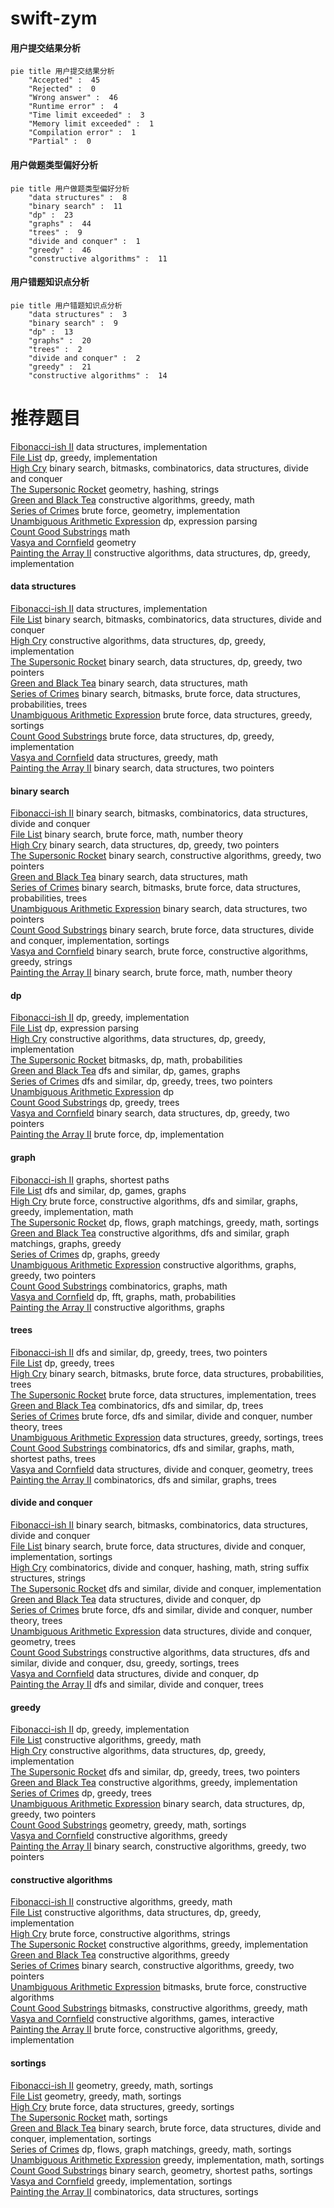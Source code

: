 # swift-zym
<!-- tabs:start -->
#### **用户提交结果分析**

```mermaid
pie title 用户提交结果分析
    "Accepted" :  45
    "Rejected" :  0
    "Wrong answer" :  46
    "Runtime error" :  4
    "Time limit exceeded" :  3
    "Memory limit exceeded" :  1
    "Compilation error" :  1
    "Partial" :  0
```
#### **用户做题类型偏好分析**

```mermaid
pie title 用户做题类型偏好分析
    "data structures" :  8
    "binary search" :  11
    "dp" :  23
    "graphs" :  44
    "trees" :  9
    "divide and conquer" :  1
    "greedy" :  46
    "constructive algorithms" :  11
```
#### **用户错题知识点分析**

```mermaid
pie title 用户错题知识点分析
    "data structures" :  3
    "binary search" :  9
    "dp" :  13
    "graphs" :  20
    "trees" :  2
    "divide and conquer" :  2
    "greedy" :  21
    "constructive algorithms" :  14
```
<!-- tabs:end -->
# 推荐题目
[Fibonacci-ish II](http://codeforces.com/problemset/problem/633/H)		data structures,
                        implementation		  
[File List](http://codeforces.com/problemset/problem/174/B)		dp,
                        greedy,
                        implementation		  
[High Cry](http://codeforces.com/problemset/problem/875/D)		binary search,
                        bitmasks,
                        combinatorics,
                        data structures,
                        divide and conquer		  
[The Supersonic Rocket](http://codeforces.com/problemset/problem/1017/E)		geometry,
                        hashing,
                        strings		  
[Green and Black Tea](http://codeforces.com/problemset/problem/746/D)		constructive algorithms,
                        greedy,
                        math		  
[Series of Crimes](http://codeforces.com/problemset/problem/181/A)		brute force,
                        geometry,
                        implementation		  
[Unambiguous Arithmetic Expression](http://codeforces.com/problemset/problem/115/D)		dp,
                        expression parsing		  
[Count Good Substrings](http://codeforces.com/problemset/problem/451/D)		math		  
[Vasya and Cornfield](http://codeforces.com/problemset/problem/1030/B)		geometry		  
[Painting the Array II](http://codeforces.com/problemset/problem/1479/B2)		constructive algorithms,
                        data structures,
                        dp,
                        greedy,
                        implementation		  
<!-- tabs:start -->
#### **data structures**
[Fibonacci-ish II](http://codeforces.com/problemset/problem/633/H)		data structures,
                        implementation		  
[File List](http://codeforces.com/problemset/problem/875/D)		binary search,
                        bitmasks,
                        combinatorics,
                        data structures,
                        divide and conquer		  
[High Cry](http://codeforces.com/problemset/problem/1479/B2)		constructive algorithms,
                        data structures,
                        dp,
                        greedy,
                        implementation		  
[The Supersonic Rocket](http://codeforces.com/problemset/problem/1492/C)		binary search,
                        data structures,
                        dp,
                        greedy,
                        two pointers		  
[Green and Black Tea](http://codeforces.com/problemset/problem/1490/G)		binary search,
                        data structures,
                        math		  
[Series of Crimes](http://codeforces.com/problemset/problem/1479/D)		binary search,
                        bitmasks,
                        brute force,
                        data structures,
                        probabilities,
                        trees		  
[Unambiguous Arithmetic Expression](http://codeforces.com/problemset/problem/1497/A)		brute force,
                        data structures,
                        greedy,
                        sortings		  
[Count Good Substrings](http://codeforces.com/problemset/problem/1491/C)		brute force,
                        data structures,
                        dp,
                        greedy,
                        implementation		  
[Vasya and Cornfield](http://codeforces.com/problemset/problem/1492/B)		data structures,
                        greedy,
                        math		  
[Painting the Array II](http://codeforces.com/problemset/problem/1436/E)		binary search,
                        data structures,
                        two pointers		  
#### **binary search**
[Fibonacci-ish II](http://codeforces.com/problemset/problem/875/D)		binary search,
                        bitmasks,
                        combinatorics,
                        data structures,
                        divide and conquer		  
[File List](http://codeforces.com/problemset/problem/1487/D)		binary search,
                        brute force,
                        math,
                        number theory		  
[High Cry](http://codeforces.com/problemset/problem/1492/C)		binary search,
                        data structures,
                        dp,
                        greedy,
                        two pointers		  
[The Supersonic Rocket](http://codeforces.com/problemset/problem/1463/D)		binary search,
                        constructive algorithms,
                        greedy,
                        two pointers		  
[Green and Black Tea](http://codeforces.com/problemset/problem/1490/G)		binary search,
                        data structures,
                        math		  
[Series of Crimes](http://codeforces.com/problemset/problem/1479/D)		binary search,
                        bitmasks,
                        brute force,
                        data structures,
                        probabilities,
                        trees		  
[Unambiguous Arithmetic Expression](http://codeforces.com/problemset/problem/1436/E)		binary search,
                        data structures,
                        two pointers		  
[Count Good Substrings](http://codeforces.com/problemset/problem/1461/D)		binary search,
                        brute force,
                        data structures,
                        divide and conquer,
                        implementation,
                        sortings		  
[Vasya and Cornfield](http://codeforces.com/problemset/problem/1493/C)		binary search,
                        brute force,
                        constructive algorithms,
                        greedy,
                        strings		  
[Painting the Array II](http://codeforces.com/problemset/problem/1487/D)		binary search,
                        brute force,
                        math,
                        number theory		  
#### **dp**
[Fibonacci-ish II](http://codeforces.com/problemset/problem/174/B)		dp,
                        greedy,
                        implementation		  
[File List](http://codeforces.com/problemset/problem/115/D)		dp,
                        expression parsing		  
[High Cry](http://codeforces.com/problemset/problem/1479/B2)		constructive algorithms,
                        data structures,
                        dp,
                        greedy,
                        implementation		  
[The Supersonic Rocket](http://codeforces.com/problemset/problem/678/E)		bitmasks,
                        dp,
                        math,
                        probabilities		  
[Green and Black Tea](http://codeforces.com/problemset/problem/917/B)		dfs and similar,
                        dp,
                        games,
                        graphs		  
[Series of Crimes](http://codeforces.com/problemset/problem/1381/D)		dfs and similar,
                        dp,
                        greedy,
                        trees,
                        two pointers		  
[Unambiguous Arithmetic Expression](http://codeforces.com/problemset/problem/607/B)		dp		  
[Count Good Substrings](http://codeforces.com/problemset/problem/1481/F)		dp,
                        greedy,
                        trees		  
[Vasya and Cornfield](http://codeforces.com/problemset/problem/1492/C)		binary search,
                        data structures,
                        dp,
                        greedy,
                        two pointers		  
[Painting the Array II](https://codeforces.com/contest/1457/problem/C)		brute force,
                        dp,
                        implementation		  
#### **graph**
[Fibonacci-ish II](http://codeforces.com/problemset/problem/1473/E)		graphs,
                        shortest paths		  
[File List](http://codeforces.com/problemset/problem/917/B)		dfs and similar,
                        dp,
                        games,
                        graphs		  
[High Cry](http://codeforces.com/problemset/problem/1487/C)		brute force,
                        constructive algorithms,
                        dfs and similar,
                        graphs,
                        greedy,
                        implementation,
                        math		  
[The Supersonic Rocket](http://codeforces.com/problemset/problem/1437/C)		dp,
                        flows,
                        graph matchings,
                        greedy,
                        math,
                        sortings		  
[Green and Black Tea](http://codeforces.com/problemset/problem/1470/D)		constructive algorithms,
                        dfs and similar,
                        graph matchings,
                        graphs,
                        greedy		  
[Series of Crimes](http://codeforces.com/problemset/problem/1476/C)		dp,
                        graphs,
                        greedy		  
[Unambiguous Arithmetic Expression](http://codeforces.com/problemset/problem/1304/D)		constructive algorithms,
                        graphs,
                        greedy,
                        two pointers		  
[Count Good Substrings](http://codeforces.com/problemset/problem/1475/C)		combinatorics,
                        graphs,
                        math		  
[Vasya and Cornfield](http://codeforces.com/problemset/problem/553/E)		dp,
                        fft,
                        graphs,
                        math,
                        probabilities		  
[Painting the Array II](http://codeforces.com/problemset/problem/1495/C)		constructive algorithms,
                        graphs		  
#### **trees**
[Fibonacci-ish II](http://codeforces.com/problemset/problem/1381/D)		dfs and similar,
                        dp,
                        greedy,
                        trees,
                        two pointers		  
[File List](http://codeforces.com/problemset/problem/1481/F)		dp,
                        greedy,
                        trees		  
[High Cry](http://codeforces.com/problemset/problem/1479/D)		binary search,
                        bitmasks,
                        brute force,
                        data structures,
                        probabilities,
                        trees		  
[The Supersonic Rocket](http://codeforces.com/problemset/problem/1511/C)		brute force,
                        data structures,
                        implementation,
                        trees		  
[Green and Black Tea](http://codeforces.com/problemset/problem/1499/F)		combinatorics,
                        dfs and similar,
                        dp,
                        trees		  
[Series of Crimes](http://codeforces.com/problemset/problem/1491/E)		brute force,
                        dfs and similar,
                        divide and conquer,
                        number theory,
                        trees		  
[Unambiguous Arithmetic Expression](http://codeforces.com/problemset/problem/1466/D)		data structures,
                        greedy,
                        sortings,
                        trees		  
[Count Good Substrings](http://codeforces.com/problemset/problem/1495/D)		combinatorics,
                        dfs and similar,
                        graphs,
                        math,
                        shortest paths,
                        trees		  
[Vasya and Cornfield](http://codeforces.com/problemset/problem/1303/G)		data structures,
                        divide and conquer,
                        geometry,
                        trees		  
[Painting the Array II](http://codeforces.com/problemset/problem/1454/E)		combinatorics,
                        dfs and similar,
                        graphs,
                        trees		  
#### **divide and conquer**
[Fibonacci-ish II](http://codeforces.com/problemset/problem/875/D)		binary search,
                        bitmasks,
                        combinatorics,
                        data structures,
                        divide and conquer		  
[File List](http://codeforces.com/problemset/problem/1461/D)		binary search,
                        brute force,
                        data structures,
                        divide and conquer,
                        implementation,
                        sortings		  
[High Cry](http://codeforces.com/problemset/problem/1466/G)		combinatorics,
                        divide and conquer,
                        hashing,
                        math,
                        string suffix structures,
                        strings		  
[The Supersonic Rocket](http://codeforces.com/problemset/problem/1490/D)		dfs and similar,
                        divide and conquer,
                        implementation		  
[Green and Black Tea](https://codeforces.com/contest/1483/problem/C)		data structures,
                        divide and conquer,
                        dp		  
[Series of Crimes](http://codeforces.com/problemset/problem/1491/E)		brute force,
                        dfs and similar,
                        divide and conquer,
                        number theory,
                        trees		  
[Unambiguous Arithmetic Expression](http://codeforces.com/problemset/problem/1303/G)		data structures,
                        divide and conquer,
                        geometry,
                        trees		  
[Count Good Substrings](http://codeforces.com/problemset/problem/1494/D)		constructive algorithms,
                        data structures,
                        dfs and similar,
                        divide and conquer,
                        dsu,
                        greedy,
                        sortings,
                        trees		  
[Vasya and Cornfield](http://codeforces.com/problemset/problem/1482/E)		data structures,
                        divide and conquer,
                        dp		  
[Painting the Array II](http://codeforces.com/problemset/problem/566/C)		dfs and similar,
                        divide and conquer,
                        trees		  
#### **greedy**
[Fibonacci-ish II](http://codeforces.com/problemset/problem/174/B)		dp,
                        greedy,
                        implementation		  
[File List](http://codeforces.com/problemset/problem/746/D)		constructive algorithms,
                        greedy,
                        math		  
[High Cry](http://codeforces.com/problemset/problem/1479/B2)		constructive algorithms,
                        data structures,
                        dp,
                        greedy,
                        implementation		  
[The Supersonic Rocket](http://codeforces.com/problemset/problem/1381/D)		dfs and similar,
                        dp,
                        greedy,
                        trees,
                        two pointers		  
[Green and Black Tea](http://codeforces.com/problemset/problem/1371/D)		constructive algorithms,
                        greedy,
                        implementation		  
[Series of Crimes](http://codeforces.com/problemset/problem/1481/F)		dp,
                        greedy,
                        trees		  
[Unambiguous Arithmetic Expression](http://codeforces.com/problemset/problem/1492/C)		binary search,
                        data structures,
                        dp,
                        greedy,
                        two pointers		  
[Count Good Substrings](https://codeforces.com/contest/1496/problem/C)		geometry,
                        greedy,
                        math,
                        sortings		  
[Vasya and Cornfield](http://codeforces.com/problemset/problem/1493/A)		constructive algorithms,
                        greedy		  
[Painting the Array II](http://codeforces.com/problemset/problem/1463/D)		binary search,
                        constructive algorithms,
                        greedy,
                        two pointers		  
#### **constructive algorithms**
[Fibonacci-ish II](http://codeforces.com/problemset/problem/746/D)		constructive algorithms,
                        greedy,
                        math		  
[File List](http://codeforces.com/problemset/problem/1479/B2)		constructive algorithms,
                        data structures,
                        dp,
                        greedy,
                        implementation		  
[High Cry](http://codeforces.com/problemset/problem/670/F)		brute force,
                        constructive algorithms,
                        strings		  
[The Supersonic Rocket](http://codeforces.com/problemset/problem/1371/D)		constructive algorithms,
                        greedy,
                        implementation		  
[Green and Black Tea](http://codeforces.com/problemset/problem/1493/A)		constructive algorithms,
                        greedy		  
[Series of Crimes](http://codeforces.com/problemset/problem/1463/D)		binary search,
                        constructive algorithms,
                        greedy,
                        two pointers		  
[Unambiguous Arithmetic Expression](https://codeforces.com/contest/1456/problem/B)		bitmasks,
                        brute force,
                        constructive algorithms		  
[Count Good Substrings](http://codeforces.com/problemset/problem/1492/D)		bitmasks,
                        constructive algorithms,
                        greedy,
                        math		  
[Vasya and Cornfield](https://codeforces.com/contest/1504/problem/D)		constructive algorithms,
                        games,
                        interactive		  
[Painting the Array II](https://codeforces.com/contest/1483/problem/A)		brute force,
                        constructive algorithms,
                        greedy,
                        implementation		  
#### **sortings**
[Fibonacci-ish II](https://codeforces.com/contest/1496/problem/C)		geometry,
                        greedy,
                        math,
                        sortings		  
[File List](http://codeforces.com/problemset/problem/1495/A)		geometry,
                        greedy,
                        math,
                        sortings		  
[High Cry](http://codeforces.com/problemset/problem/1497/A)		brute force,
                        data structures,
                        greedy,
                        sortings		  
[The Supersonic Rocket](http://codeforces.com/problemset/problem/1427/A)		math,
                        sortings		  
[Green and Black Tea](http://codeforces.com/problemset/problem/1461/D)		binary search,
                        brute force,
                        data structures,
                        divide and conquer,
                        implementation,
                        sortings		  
[Series of Crimes](http://codeforces.com/problemset/problem/1437/C)		dp,
                        flows,
                        graph matchings,
                        greedy,
                        math,
                        sortings		  
[Unambiguous Arithmetic Expression](http://codeforces.com/problemset/problem/1473/A)		greedy,
                        implementation,
                        math,
                        sortings		  
[Count Good Substrings](http://codeforces.com/problemset/problem/1486/B)		binary search,
                        geometry,
                        shortest paths,
                        sortings		  
[Vasya and Cornfield](http://codeforces.com/problemset/problem/1480/B)		greedy,
                        implementation,
                        sortings		  
[Painting the Array II](http://codeforces.com/problemset/problem/1420/D)		combinatorics,
                        data structures,
                        sortings		  
<!-- tabs:end -->
